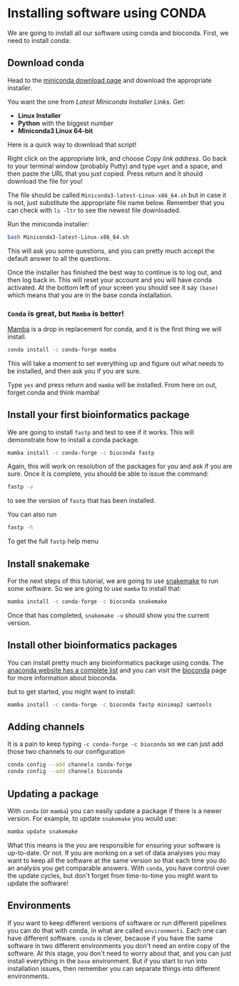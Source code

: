 # Installing software using CONDA

We are going to install all our software using conda and bioconda. First, we need to install conda:

## Download conda

Head to the [miniconda download page](https://docs.conda.io/en/latest/miniconda.html) and download the appropriate installer.

You want the one from _Latest Miniconda Installer Links_. Get:

 - **Linux Installer** 
 - **Python** with the biggest number
 - **Miniconda3 Linux 64-bit**
 
Here is a quick way to download that script!

Right click on the appropriate link, and choose *Copy link address*. Go back to your terminal window (probably Putty) and type `wget` and a space, and then paste the URL that you just copied. Press return and it should download the file for you!

The file should be called `Miniconda3-latest-Linux-x86_64.sh` but in case it is not, just substitute the appropriate file name below. Remember that you can check with `ls -ltr` to see the newest file downloaded.

Run the miniconda installer:

```bash
bash Miniconda3-latest-Linux-x86_64.sh
```

This will ask you some questions, and you can pretty much accept the default answer to all the questions.

Once the installer has finished the best way to continue is to log out, and then log back in. This will reset your account and you will have conda activated. At the bottom left of your screen you should see it say `(base)` which means that you are in the base conda installation.

### `Conda` is great, but `Mamba` is better! 

[Mamba](https://github.com/mamba-org/mamba) is a drop in replacement for conda, and it is the first thing we will install. 

```bash
conda install -c conda-forge mamba
```

This will take a moment to set everything up and figure out what needs to be installed, and then ask you if you are sure.

Type `yes` and press return and `mamba` will be installed. From here on out, forget conda and think mamba!

## Install your first bioinformatics package

We are going to install `fastp` and test to see if it works. This will demonstrate how to install a conda package.

```bash
mamba install -c conda-forge -c bioconda fastp 
```

Again, this will work on resolution of the packages for you and ask if you are sure. Once it is complete, you should be able to issue the command:

```bash
fastp -v
```

to see the version of `fastp` that has been installed.

You can also run 

```bash
fastp -h
```

To get the full `fastp` help menu


## Install snakemake

For the next steps of this tutorial, we are going to use [snakemake](https://snakemake.readthedocs.io/en/stable/) to run some software. So we are going to use `mamba` to install that:

```bash
mamba install -c conda-forge -c bioconda snakemake
```

Once that has completed, `snakemake -v` should show you the current version.

## Install other bioinformatics packages

You can install pretty much any bioinformatics package using conda. The [anaconda website has a complete list](https://anaconda.org/bioconda/repo) and you can visit the [bioconda](https://bioconda.github.io/) page for more information about bioconda.

but to get started, you might want to install:

```bash
mamba install -c conda-forge -c bioconda fastp minimap2 samtools
```

## Adding channels

It is a pain to keep typing `-c conda-forge -c bioconda` so we can just add those two channels to our configuration

```bash
conda config --add channels conda-forge
conda config --add channels bioconda
```

## Updating a package

With `conda` (or `mamba`) you can easily update a package if there is a newer version. For example, to update `snakemake` you would use:

```bash
mamba update snakemake
```

What this means is the _you_ are responsible for ensuring your software is up-to-date. Or not. If you are working on a set of data analyses you may want to keep all the software at the same version so that each time you do an analysis you get comparable answers. With `conda`, you have control over the update cycles, but don't forget from time-to-time you might want to update the software! 

## Environments

If you want to keep different versions of software or run different pipelines you can do that with conda, in what are called `environments`. Each one can have different software. `conda` is clever, because if you have the same software in two different environments you don't need an entire copy of the software. At this stage, you don't need to worry about that, and you can just install everything in the `base` environment. But if you start to run into installation issues, then remember you can separate things into different environments.




